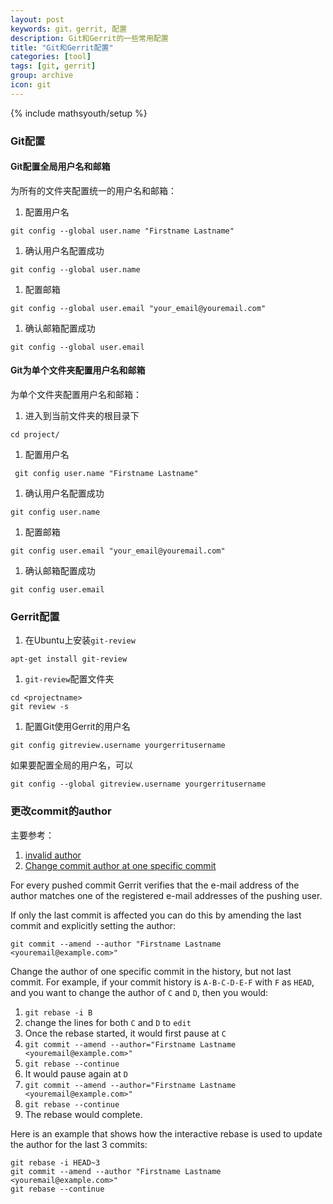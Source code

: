 ```yaml
---
layout: post
keywords: git，gerrit, 配置
description: Git和Gerrit的一些常用配置
title: "Git和Gerrit配置"
categories: [tool]
tags: [git, gerrit]
group: archive
icon: git
---
```

{% include mathsyouth/setup %}

### Git配置

#### Git配置全局用户名和邮箱

为所有的文件夹配置统一的用户名和邮箱：

1. 配置用户名
```Shell
git config --global user.name "Firstname Lastname"
```
1. 确认用户名配置成功
```Shell
git config --global user.name
```
1. 配置邮箱
```Shell
git config --global user.email "your_email@youremail.com"
```
1. 确认邮箱配置成功
```Shell
git config --global user.email
```

#### Git为单个文件夹配置用户名和邮箱

为单个文件夹配置用户名和邮箱：

1. 进入到当前文件夹的根目录下
```Shell
cd project/
```
1. 配置用户名
```Shell
 git config user.name "Firstname Lastname"
```
1. 确认用户名配置成功
```Shell
git config user.name
```
1. 配置邮箱
```Shell
git config user.email "your_email@youremail.com"
```
1. 确认邮箱配置成功
```Shell
git config user.email
```

### Gerrit配置

1. 在Ubuntu上安装`git-review`
```Shell
apt-get install git-review
```

1. `git-review`配置文件夹
```Shell
cd <projectname>
git review -s
```

1. 配置Git使用Gerrit的用户名
```Shell
git config gitreview.username yourgerritusername
```
如果要配置全局的用户名，可以
```Shell
git config --global gitreview.username yourgerritusername
```

### 更改commit的author
主要参考：
1. [invalid author](https://gerrit-review.googlesource.com/Documentation/error-invalid-author.html)
2. [Change commit author at one specific commit](http://stackoverflow.com/questions/3042437/change-commit-author-at-one-specific-commit)

For every pushed commit Gerrit verifies that the e-mail address of the author
matches one of the registered e-mail addresses of the pushing user.

If only the last commit is affected you can do this by amending the last commit
and explicitly setting the author:
```Shell
git commit --amend --author "Firstname Lastname <youremail@example.com>"
```

Change the author of one specific commit in the history, but not last commit.
For example, if your commit history is `A-B-C-D-E-F` with `F` as `HEAD`, and
you want to change the author of `C` and `D`, then you would:
1. `git rebase -i B`
1. change the lines for both `C` and `D` to `edit`
1. Once the rebase started, it would first pause at `C`
1. `git commit --amend --author="Firstname Lastname <youremail@example.com>"`
1. `git rebase --continue`
1. It would pause again at `D`
1. `git commit --amend --author="Firstname Lastname <youremail@example.com>"`
1. `git rebase --continue`
1. The rebase would complete.

Here is an example that shows how the interactive rebase is used to update the
author for the last 3 commits:
```Shell
git rebase -i HEAD~3
git commit --amend --author "Firstname Lastname <youremail@example.com>"
git rebase --continue
```
